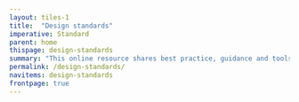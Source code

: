 ```yaml
---
layout: tiles-1
title:  "Design standards"
imperative: Standard
parent: home
thispage: design-standards
summary: "This online resource shares best practice, guidance and tools for the creation of web-based services. The patterns included here have been developed for the mygov.scot website and are free to use by government, public sector and third sector non-commercial organisations in Scotland."
permalink: /design-standards/
navitems: design-standards
frontpage: true
---
```

